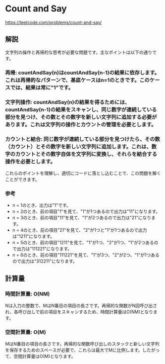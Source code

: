 # Count and Say
https://leetcode.com/problems/count-and-say/

## 解説
文字列の操作と再帰的な思考が必要な問題です。主なポイントは以下の通りです。

### 再帰: countAndSay(n)はcountAndSay(n-1)の結果に依存します。これは再帰的なパターンで、基底ケースはn=1のときです。このケースでは、結果は常に"1"です。

### 文字列操作: countAndSay(n)の結果を得るためには、countAndSay(n-1)の結果をスキャンし、同じ数字が連続している部分を見つけ、その数とその数字を新しい文字列に追加する必要があります。これは文字列の操作とカウントの管理を必要とします。

### カウントと結合: 同じ数字が連続している部分を見つけたら、その数（カウント）とその数字を新しい文字列に追加します。これは、数字のカウントとその数字自体を文字列に変換し、それらを結合する操作を必要とします。

これらのポイントを理解し、適切にコードに落とし込むことで、この問題を解くことができます。

### 参考
- n = 1のとき、出力は"1"です。
- n = 2のとき、前の項目"1"を見て、"1"が1つあるので出力は"11"になります。
- n = 3のとき、前の項目"11"を見て、"1"が2つあるので出力は"21"になります。
- n = 4のとき、前の項目"21"を見て、"2"が1つと"1"が1つあるので出力は"1211"になります。
- n = 5のとき、前の項目"1211"を見て、"1"が1つ、"2"が1つ、"1"が2つあるので出力は"111221"になります。
- n = 6のとき、前の項目"111221"を見て、"1"が3つ、"2"が2つ、"1"が1つあるので出力は"312211"になります。


## 計算量

### 時間計算量: O(NM)
Nは入力の整数で、MはN番目の項目の長さです。再帰的な関数がN回呼び出され、各呼び出しで前の項目をスキャンするため、時間計算量はO(NM)となります。

### 空間計算量: O(M)
MはN番目の項目の長さです。再帰的な関数呼び出しのスタックと新しい文字列を保存するためのスペースが必要で、これらは最大でMに比例します。したがって、空間計算量はO(M)となります。